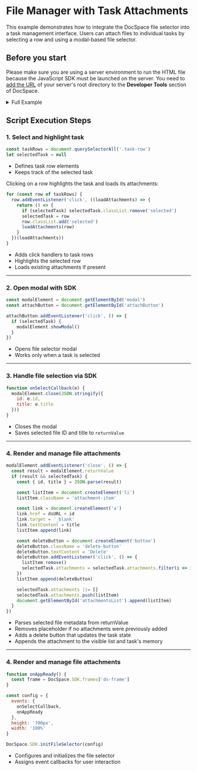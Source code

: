 # File Manager with Task Attachments
This example demonstrates how to integrate the DocSpace file selector into a task management interface. Users can attach files to individual tasks by selecting a row and using a modal-based file selector.

## Before you start
Please make sure you are using a server environment to run the HTML file because the JavaScript SDK must be launched on the server.
You need to [add the URL](../../../get-started/basic-concepts.md#step-1-specifying-the-docspace-url) of your server's root directory to the **Developer Tools** section of DocSpace.


<details>
  <summary>Full Example</summary>

```html
<!DOCTYPE html>
<html lang="en">
  <head>
    <meta charset="UTF-8" />
    <title>Task Attachments</title>
    <script src="{PORTAL_SRC}/static/scripts/sdk/1.0.0/api.js"></script>
    <style>
      /* CSS omitted for brevity */
    </style>
  </head>
  <body>
    <!-- Task table -->
    <div id="taskContainer">
      <table id="taskTable">
        <thead>
          <tr><th>Task</th><th>Description</th><th>Priority</th></tr>
        </thead>
        <tbody id="taskList">
          <tr class="task-row">
            <td>Prepare a sales analysis</td>
            <td>Analyze sales data for the last six months and prepare a detailed report</td>
            <td>Low</td>
          </tr>
          <tr class="task-row">
            <td>Conclude an agreement with partners</td>
            <td>Sign contracts with new partners to expand the business and increase sales</td>
            <td>High</td>
          </tr>
        </tbody>
      </table>
    </div>

    <!-- Attachment panel -->
    <div id="attachmentsPanel">
      <h2>Attachments</h2>
      <ul id="attachmentsList"></ul>
      <button id="attachButton">Attach file</button>
    </div>

    <!-- Modal container for SDK -->
    <dialog id="modal" style="width: 600px; height: 700px;">
      <div id="ds-frame"></div>
    </dialog>

    <script>
      // Step 1: Select and highlight task
      const taskRows = document.querySelectorAll('.task-row')
      let selectedTask = null

      const loadAttachments = (taskRow) => {
        const attachmentsList = document.getElementById('attachmentsList')
        attachmentsList.innerHTML = ''
        if (taskRow.attachments?.length) {
          for (const item of taskRow.attachments) {
            attachmentsList.append(item)
          }
        }
      }

      for (const row of taskRows) {
        row.addEventListener('click', ((loadAttachments) => {
          return () => {
            if (selectedTask) selectedTask.classList.remove('selected')
            selectedTask = row
            row.classList.add('selected')
            loadAttachments(row)
          }
        })(loadAttachments))
      }

      // Step 2: Handle modal open
      const modalElement = document.getElementById('modal')
      const attachButton = document.getElementById('attachButton')

      attachButton.addEventListener('click', () => {
        if (selectedTask) {
          modalElement.showModal()
        }
      })

      // Step 3: Handle file selection
      const dsURL = '{PORTAL_SRC}/doceditor?fileId='

      function onSelectCallback(e) {
        modalElement.close(JSON.stringify({
          id: e.id,
          title: e.title
        }))
      }

      // Step 4: Render and manage attachments
      modalElement.addEventListener('close', () => {
        const result = modalElement.returnValue
        if (result && selectedTask) {
          const { id, title } = JSON.parse(result)

          // Remove "no attachments" message
          const noAttachments = document.querySelector('#attachmentsList .no-attachments')
          if (noAttachments) noAttachments.remove()

          // Create list item with link
          const listItem = document.createElement('li')
          listItem.className = 'attachment-item'

          const link = document.createElement('a')
          link.href = dsURL + id
          link.target = '_blank'
          link.textContent = title
          listItem.append(link)

          // Add delete button
          const deleteButton = document.createElement('button')
          deleteButton.className = 'delete-button'
          deleteButton.textContent = 'Delete'
          deleteButton.addEventListener('click', () => {
            listItem.remove()
            selectedTask.attachments = selectedTask.attachments.filter(i => i !== listItem)
          })

          listItem.append(deleteButton)

          // Store and display attachment
          selectedTask.attachments ||= []
          selectedTask.attachments.push(listItem)
          document.getElementById('attachmentsList').append(listItem)
        }
      })

      // Step 5: Initialize file selector
      function onAppReady() {
        const frame = DocSpace.SDK.frames['ds-frame']
      }

      const config = {
        events: {
          onSelectCallback,
          onAppReady
        },
        height: '700px',
        width: '100%'
      }

      DocSpace.SDK.initFileSelector(config)
    </script>
  </body>
</html>
```

</details>

## Script Execution Steps

### 1. Select and highlight task

```js
const taskRows = document.querySelectorAll('.task-row')
let selectedTask = null
```

- Defines task row elements
- Keeps track of the selected task

Clicking on a row highlights the task and loads its attachments:

```js
for (const row of taskRows) {
  row.addEventListener('click', ((loadAttachments) => {
    return () => {
      if (selectedTask) selectedTask.classList.remove('selected')
      selectedTask = row
      row.classList.add('selected')
      loadAttachments(row)
    }
  })(loadAttachments))
}
```

- Adds click handlers to task rows
- Highlights the selected row
- Loads existing attachments if present

---

### 2. Open modal with SDK

```js
const modalElement = document.getElementById('modal')
const attachButton = document.getElementById('attachButton')

attachButton.addEventListener('click', () => {
  if (selectedTask) {
    modalElement.showModal()
  }
})
```

- Opens file selector modal
- Works only when a task is selected

---

### 3. Handle file selection via SDK

```js
function onSelectCallback(e) {
  modalElement.close(JSON.stringify({
    id: e.id,
    title: e.title
  }))
}
```

- Closes the modal
- Saves selected file ID and title to `returnValue`

---

### 4. Render and manage file attachments

```js
modalElement.addEventListener('close', () => {
  const result = modalElement.returnValue
  if (result && selectedTask) {
    const { id, title } = JSON.parse(result)

    const listItem = document.createElement('li')
    listItem.className = 'attachment-item'

    const link = document.createElement('a')
    link.href = dsURL + id
    link.target = '_blank'
    link.textContent = title
    listItem.append(link)

    const deleteButton = document.createElement('button')
    deleteButton.className = 'delete-button'
    deleteButton.textContent = 'Delete'
    deleteButton.addEventListener('click', () => {
      listItem.remove()
      selectedTask.attachments = selectedTask.attachments.filter(i => i !== listItem)
    })
    listItem.append(deleteButton)

    selectedTask.attachments ||= []
    selectedTask.attachments.push(listItem)
    document.getElementById('attachmentsList').append(listItem)
  }
})
```

- Parses selected file metadata from returnValue
- Removes placeholder if no attachments were previously added
- Adds a delete button that updates the task state
- Appends the attachment to the visible list and task's memory

---

### 4. Render and manage file attachments

```js
function onAppReady() {
  const frame = DocSpace.SDK.frames['ds-frame']
}

const config = {
  events: {
    onSelectCallback,
    onAppReady
  },
  height: '700px',
  width: '100%'
}

DocSpace.SDK.initFileSelector(config)
```

- Configures and initializes the file selector
- Assigns event callbacks for user interaction